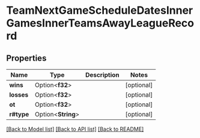 # TeamNextGameScheduleDatesInnerGamesInnerTeamsAwayLeagueRecord

## Properties

Name | Type | Description | Notes
------------ | ------------- | ------------- | -------------
**wins** | Option<**f32**> |  | [optional]
**losses** | Option<**f32**> |  | [optional]
**ot** | Option<**f32**> |  | [optional]
**r#type** | Option<**String**> |  | [optional]

[[Back to Model list]](../README.md#documentation-for-models) [[Back to API list]](../README.md#documentation-for-api-endpoints) [[Back to README]](../README.md)


